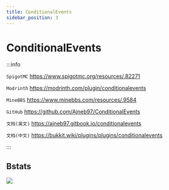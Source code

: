 ```yaml
---
title: ConditionalEvents
sidebar_position: 3
---
```


# ConditionalEvents

:::info

`SpigotMC` https://www.spigotmc.org/resources/.82271

`Modrinth` https://modrinth.com/plugin/conditionalevents

`MineBBS` https://www.minebbs.com/resources/.9584

`GitHub` https://github.com/Ajneb97/ConditionalEvents

`文档(英文)` https://ajneb97.gitbook.io/conditionalevents

`文档(中文)` https://bukkit.wiki/plugins/plugins/conditionalevents

:::

## Bstats

[![](https://bstats.org/signatures/bukkit/ConditionalEvents.svg)](https://bstats.org/plugin/bukkit/ConditionalEvents/19371)
